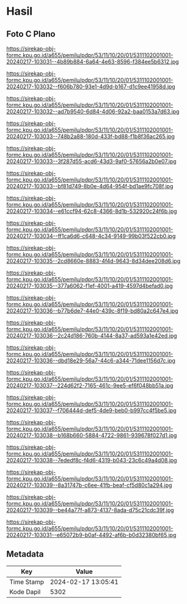 # Hasil

## Foto C Plano

https://sirekap-obj-formc.kpu.go.id/a655/pemilu/pdpr/53/11/10/20/01/5311102001001-20240217-103031--4b89b884-6a64-4e63-8596-f384ee5b6312.jpg

https://sirekap-obj-formc.kpu.go.id/a655/pemilu/pdpr/53/11/10/20/01/5311102001001-20240217-103032--f606b780-93e1-4d9d-b167-d1c9ee41958d.jpg

https://sirekap-obj-formc.kpu.go.id/a655/pemilu/pdpr/53/11/10/20/01/5311102001001-20240217-103032--ad7b9540-6d84-4d06-92a2-baa0153a7d63.jpg

https://sirekap-obj-formc.kpu.go.id/a655/pemilu/pdpr/53/11/10/20/01/5311102001001-20240217-103033--748b2a88-180d-433f-bd88-f1b8f36ac265.jpg

https://sirekap-obj-formc.kpu.go.id/a655/pemilu/pdpr/53/11/10/20/01/5311102001001-20240217-103033--3f287d55-acd6-43d3-9af0-57656a2b0e07.jpg

https://sirekap-obj-formc.kpu.go.id/a655/pemilu/pdpr/53/11/10/20/01/5311102001001-20240217-103033--bf81d749-8b0e-4d64-954f-bd1ae9fc708f.jpg

https://sirekap-obj-formc.kpu.go.id/a655/pemilu/pdpr/53/11/10/20/01/5311102001001-20240217-103034--e61ccf94-62c8-4366-8d1b-532920c24f6b.jpg

https://sirekap-obj-formc.kpu.go.id/a655/pemilu/pdpr/53/11/10/20/01/5311102001001-20240217-103034--ff1ca6d6-c648-4c34-9149-99b03f522cb0.jpg

https://sirekap-obj-formc.kpu.go.id/a655/pemilu/pdpr/53/11/10/20/01/5311102001001-20240217-103035--2cd8660e-8883-4f4d-9643-8d34dee208d6.jpg

https://sirekap-obj-formc.kpu.go.id/a655/pemilu/pdpr/53/11/10/20/01/5311102001001-20240217-103035--377a6062-f1ef-4001-a419-4597d4befad0.jpg

https://sirekap-obj-formc.kpu.go.id/a655/pemilu/pdpr/53/11/10/20/01/5311102001001-20240217-103036--b77b6de7-44e0-439c-8f19-bd80a2c647e4.jpg

https://sirekap-obj-formc.kpu.go.id/a655/pemilu/pdpr/53/11/10/20/01/5311102001001-20240217-103036--2c24d186-760b-4144-8a37-ad593a1e42ed.jpg

https://sirekap-obj-formc.kpu.go.id/a655/pemilu/pdpr/53/11/10/20/01/5311102001001-20240217-103036--dbd18e29-56a7-44c6-a344-71dee1156d7c.jpg

https://sirekap-obj-formc.kpu.go.id/a655/pemilu/pdpr/53/11/10/20/01/5311102001001-20240217-103037--224d62f2-7165-461c-9ee5-ef6f048bb51a.jpg

https://sirekap-obj-formc.kpu.go.id/a655/pemilu/pdpr/53/11/10/20/01/5311102001001-20240217-103037--f706444d-def5-4de9-beb0-b997cc4f5be5.jpg

https://sirekap-obj-formc.kpu.go.id/a655/pemilu/pdpr/53/11/10/20/01/5311102001001-20240217-103038--b168b660-5884-4722-9861-939678f027d1.jpg

https://sirekap-obj-formc.kpu.go.id/a655/pemilu/pdpr/53/11/10/20/01/5311102001001-20240217-103038--7ededf8c-f4d6-4319-b043-23c6c49a4d08.jpg

https://sirekap-obj-formc.kpu.go.id/a655/pemilu/pdpr/53/11/10/20/01/5311102001001-20240217-103039--8a31747b-c6ee-41fb-beaf-cf5d80c1a294.jpg

https://sirekap-obj-formc.kpu.go.id/a655/pemilu/pdpr/53/11/10/20/01/5311102001001-20240217-103039--be44a77f-a873-4137-8ada-d75c21cdc39f.jpg

https://sirekap-obj-formc.kpu.go.id/a655/pemilu/pdpr/53/11/10/20/01/5311102001001-20240217-103031--e65072b9-b0af-4492-af6b-b0d32380bf65.jpg


## Metadata

| Key        | Value               |
| ---------- | ------------------- |
| Time Stamp | 2024-02-17 13:05:41 |
| Kode Dapil | 5302                |



